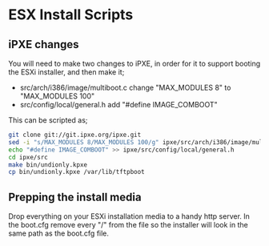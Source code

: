 # ESX Install Scripts
## iPXE changes

You will need to make two changes to iPXE, in order for it to support booting the ESXi installer, and then make it;
* src/arch/i386/image/multiboot.c change "MAX_MODULES 8" to "MAX_MODULES 100"
* src/config/local/general.h add "#define IMAGE_COMBOOT"

This can be scripted as;
```sh
git clone git://git.ipxe.org/ipxe.git
sed -i "s/MAX_MODULES 8/MAX_MODULES 100/g" ipxe/src/arch/i386/image/multiboot.c
echo "#define IMAGE_COMBOOT" >> ipxe/src/config/local/general.h
cd ipxe/src
make bin/undionly.kpxe
cp bin/undionly.kpxe /var/lib/tftpboot
```

## Prepping the install media
Drop everything on your ESXi installation media to a handy http server. In the boot.cfg remove every "/" from the file so the installer will look in the same path as the boot.cfg file.
